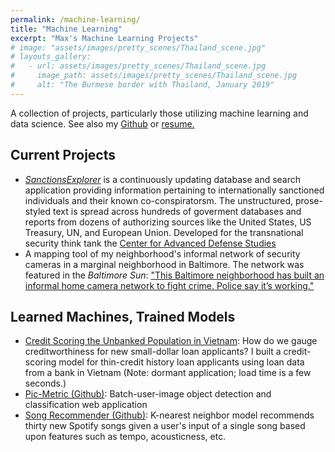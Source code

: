 ```yaml
---
permalink: /machine-learning/
title: "Machine Learning"
excerpt: "Max's Machine Learning Projects"
# image: "assets/images/pretty_scenes/Thailand_scene.jpg"
# layouts_gallery:
#   - url: assets/images/pretty_scenes/Thailand_scene.jpg
#     image_path: assets/images/pretty_scenes/Thailand_scene.jpg
#     alt: "The Burmese border with Thailand, January 2019"
---
```


A collection of projects, particularly those utilizing machine learning and data science.
See also my [Github](https://github.com/mefrem) or [resume.](/resume)

## Current Projects

- [*SanctionsExplorer*](https://master.d2lar62teu450l.amplifyapp.com/) is a continuously updating database and search application providing information pertaining to internationally sanctioned individuals and their known co-conspiratorsm. The unstructured, prose-styled text is spread across hundreds of goverment databases and reports from dozens of authorizing sources like the United States, US Treasury, UN, and European Union. Developed for the transnational security think tank the [Center for Advanced Defense Studies](https://c4ads.org/)
- A mapping tool of my neighborhood's informal network of security cameras in a marginal neighborhood in Baltimore. The network was featured in the *Baltimore Sun*: ["This Baltimore neighborhood has built an informal home camera network to fight crime. Police say it’s working."](https://www.baltimoresun.com/news/crime/bs-md-ci-cr-patterson-park-cameras-20191021-wng33b54ffe55ikbxt2arrxmka-story.html)

## Learned Machines, Trained Models

- [Credit Scoring the Unbanked Population in Vietnam](https://creditscoring-unbanked-vietnam.herokuapp.com/): How do we gauge creditworthiness for new small-dollar loan applicants? I built a credit-scoring model for thin-credit history loan applicants using loan data from a bank in Vietnam (Note: dormant application; load time is a few seconds.)
- [Pic-Metric (Github)](https://github.com/Build-Week-Pic-Metric-2/DataScience): Batch-user-image object detection and classification web application
- [Song Recommender (Github)](https://github.com/Build-Week-Spotify-Song-Suggester-1/Data-science): K-nearest neighbor model recommends thirty new Spotify songs given a user's input of a single song based upon features such as tempo, acousticness, etc.
